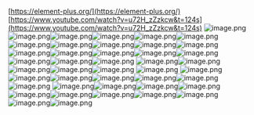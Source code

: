[https://element-plus.org/](https://element-plus.org/)
[https://www.youtube.com/watch?v=u72H_zZzkcw&t=124s](https://www.youtube.com/watch?v=u72H_zZzkcw&t=124s)
![image.png](https://cdn.nlark.com/yuque/0/2023/png/34220974/1685865550442-841abeba-f60d-4454-8077-ad8261f9022e.png#averageHue=%230a0909&clientId=ua54e6438-7598-4&from=paste&height=749&id=u8f236c0a&originHeight=914&originWidth=1688&originalType=binary&ratio=1.2200000286102295&rotation=0&showTitle=false&size=488574&status=done&style=none&taskId=ufa46e2ee-865c-4a05-b90a-17297071781&title=&width=1383.6065249300818)![image.png](https://cdn.nlark.com/yuque/0/2023/png/34220974/1685865593364-ff7d4809-86d5-47c1-be7a-d5ce4318ffd7.png#averageHue=%23090806&clientId=ua54e6438-7598-4&from=paste&height=885&id=u15f5ce26&originHeight=1080&originWidth=1920&originalType=binary&ratio=1.2200000286102295&rotation=0&showTitle=false&size=443296&status=done&style=none&taskId=ub4281ce3-60cc-4f86-a8b9-2ca28e0d70e&title=&width=1573.7704548967756)![image.png](https://cdn.nlark.com/yuque/0/2023/png/34220974/1685865782351-c10ed743-17cb-4c29-a4ed-d5a4174ae980.png#averageHue=%23090909&clientId=ua54e6438-7598-4&from=paste&height=885&id=u0a163714&originHeight=1080&originWidth=1920&originalType=binary&ratio=1.2200000286102295&rotation=0&showTitle=false&size=630940&status=done&style=none&taskId=u8a036a54-6c6f-48be-93ce-5f1a5bfbc93&title=&width=1573.7704548967756)![image.png](https://cdn.nlark.com/yuque/0/2023/png/34220974/1685866199311-b412e458-c716-4530-93cd-0cbe452a75d6.png#averageHue=%23162d11&clientId=ua54e6438-7598-4&from=paste&height=885&id=ue22a8c0e&originHeight=1080&originWidth=1920&originalType=binary&ratio=1.2200000286102295&rotation=0&showTitle=false&size=620232&status=done&style=none&taskId=u847b5e32-ad6c-4f3e-bec1-43d92a7453f&title=&width=1573.7704548967756)![image.png](https://cdn.nlark.com/yuque/0/2023/png/34220974/1685866212569-e6a721fc-0bc3-4391-b5e5-06ebd821057b.png#averageHue=%23010201&clientId=ua54e6438-7598-4&from=paste&height=500&id=udf6ac046&originHeight=610&originWidth=1162&originalType=binary&ratio=1.2200000286102295&rotation=0&showTitle=false&size=284538&status=done&style=none&taskId=uaea24ac2-a7a7-4e69-a3bc-5995aeaac04&title=&width=952.4589940573194)![image.png](https://cdn.nlark.com/yuque/0/2023/png/34220974/1685866237215-e9a6d2b9-fc07-4130-b4dc-55f96fa96001.png#averageHue=%23050505&clientId=ua54e6438-7598-4&from=paste&height=425&id=udf20b3b8&originHeight=1080&originWidth=1920&originalType=binary&ratio=1.2200000286102295&rotation=0&showTitle=false&size=503092&status=done&style=none&taskId=u38a67875-2b54-430e-b39a-5b8a8971c67&title=&width=755.4216003417969)![image.png](https://cdn.nlark.com/yuque/0/2023/png/34220974/1685866382696-a483e05d-9ef9-442d-a3ba-8f877a2a0c54.png#averageHue=%23e3ac3b&clientId=ua54e6438-7598-4&from=paste&height=530&id=uf7f170d9&originHeight=646&originWidth=1202&originalType=binary&ratio=1.2200000286102295&rotation=0&showTitle=false&size=248362&status=done&style=none&taskId=u820a2abe-2518-4109-b5b2-83d42427170&title=&width=985.2458785343355)![image.png](https://cdn.nlark.com/yuque/0/2023/png/34220974/1685866396719-ff1cd9ef-67bb-4f89-b104-650875de0e43.png#averageHue=%236d541e&clientId=ua54e6438-7598-4&from=paste&height=540&id=ube7a0306&originHeight=659&originWidth=1188&originalType=binary&ratio=1.2200000286102295&rotation=0&showTitle=false&size=261213&status=done&style=none&taskId=u787d12aa-3769-4bab-8b26-ed6b53354aa&title=&width=973.7704689673799)![image.png](https://cdn.nlark.com/yuque/0/2023/png/34220974/1685866498718-8c384f9b-f74d-466d-9160-4efd5ea9e17e.png#averageHue=%230f0d0d&clientId=ua54e6438-7598-4&from=paste&height=798&id=u6876c3f8&originHeight=974&originWidth=1892&originalType=binary&ratio=1.2200000286102295&rotation=0&showTitle=false&size=383782&status=done&style=none&taskId=u4d9ab9d6-d12e-47ce-832c-85e17765663&title=&width=1550.8196357628642)![image.png](https://cdn.nlark.com/yuque/0/2023/png/34220974/1685866585492-60480602-be5e-456e-bc40-71db106253fe.png#averageHue=%23060606&clientId=ua54e6438-7598-4&from=paste&height=602&id=u6ec573d9&originHeight=734&originWidth=1883&originalType=binary&ratio=1.2200000286102295&rotation=0&showTitle=false&size=320308&status=done&style=none&taskId=u9f5d6533-c532-4978-83e9-27f91272e1e&title=&width=1543.4425867555356)![image.png](https://cdn.nlark.com/yuque/0/2023/png/34220974/1685866883598-684636ee-7a12-4211-b1e8-57200dd10c7c.png#averageHue=%230c0c0c&clientId=ua54e6438-7598-4&from=paste&height=885&id=u8bd8ef4e&originHeight=1080&originWidth=1920&originalType=binary&ratio=1.2200000286102295&rotation=0&showTitle=false&size=420565&status=done&style=none&taskId=uc6445546-9dc0-4d5e-9023-02cf79c198b&title=&width=1573.7704548967756)![image.png](https://cdn.nlark.com/yuque/0/2023/png/34220974/1685866904463-b2104405-da66-465a-8bbd-797f226091ef.png#averageHue=%230a0a0a&clientId=ua54e6438-7598-4&from=paste&height=885&id=u100c7d72&originHeight=1080&originWidth=1920&originalType=binary&ratio=1.2200000286102295&rotation=0&showTitle=false&size=566021&status=done&style=none&taskId=uafc40f69-c6eb-43a8-82b5-d96652db839&title=&width=1573.7704548967756)![image.png](https://cdn.nlark.com/yuque/0/2023/png/34220974/1685867092061-dd48f562-7b16-47d5-85dc-403d6dcb09f8.png#averageHue=%232c3628&clientId=ua54e6438-7598-4&from=paste&height=885&id=ub8d4eec6&originHeight=1080&originWidth=1920&originalType=binary&ratio=1.2200000286102295&rotation=0&showTitle=false&size=497405&status=done&style=none&taskId=u17618689-06e7-489f-829d-83c48b9ea0d&title=&width=1573.7704548967756)![image.png](https://cdn.nlark.com/yuque/0/2023/png/34220974/1685867112831-b870c73c-ff0a-4101-b258-0ca32a2316c6.png#averageHue=%23111e0f&clientId=ua54e6438-7598-4&from=paste&height=885&id=u6d49faec&originHeight=1080&originWidth=1920&originalType=binary&ratio=1.2200000286102295&rotation=0&showTitle=false&size=675893&status=done&style=none&taskId=u8df7440e-db47-4d1b-aa96-e1c337a8dc2&title=&width=1573.7704548967756)![image.png](https://cdn.nlark.com/yuque/0/2023/png/34220974/1685867299166-314b0d12-92e3-4227-8b07-7bab25b70e41.png#averageHue=%23060606&clientId=ua54e6438-7598-4&from=paste&height=885&id=u2a5cf9a9&originHeight=1080&originWidth=1920&originalType=binary&ratio=1.2200000286102295&rotation=0&showTitle=false&size=488807&status=done&style=none&taskId=u146bae0b-0107-4223-b344-c1db1cd4926&title=&width=1573.7704548967756)![image.png](https://cdn.nlark.com/yuque/0/2023/png/34220974/1685867499040-ca0b3f3d-77ec-4ae1-87ff-b78ab209d8eb.png#averageHue=%23080808&clientId=ua54e6438-7598-4&from=paste&height=885&id=uf62802da&originHeight=1080&originWidth=1920&originalType=binary&ratio=1.2200000286102295&rotation=0&showTitle=false&size=509807&status=done&style=none&taskId=u91778a69-af73-45cc-9f23-25d63f62803&title=&width=1573.7704548967756)![image.png](https://cdn.nlark.com/yuque/0/2023/png/34220974/1685867671150-1e0e4a12-a2f8-4df1-9e3b-036c3b3a4957.png#averageHue=%23b79648&clientId=ua54e6438-7598-4&from=paste&height=885&id=u410eb010&originHeight=1080&originWidth=1920&originalType=binary&ratio=1.2200000286102295&rotation=0&showTitle=false&size=462156&status=done&style=none&taskId=u94d9a247-f4e7-4dbf-afbb-96ea0ec9825&title=&width=1573.7704548967756)![image.png](https://cdn.nlark.com/yuque/0/2023/png/34220974/1685867690323-99755d69-534d-41d2-8c21-36e0630f6924.png#averageHue=%23797130&clientId=ua54e6438-7598-4&from=paste&height=885&id=u74a684c5&originHeight=1080&originWidth=1920&originalType=binary&ratio=1.2200000286102295&rotation=0&showTitle=false&size=526671&status=done&style=none&taskId=u78321f99-5892-4297-88b2-829106157da&title=&width=1573.7704548967756)![image.png](https://cdn.nlark.com/yuque/0/2023/png/34220974/1685867869837-aedf9149-7d24-4305-abbc-1d43a7e2c3ec.png#averageHue=%2312110e&clientId=ua54e6438-7598-4&from=paste&height=885&id=uea0c76d7&originHeight=1080&originWidth=1920&originalType=binary&ratio=1.2200000286102295&rotation=0&showTitle=false&size=784558&status=done&style=none&taskId=u2b03f5c4-e8aa-4458-bea3-5e40dd624cb&title=&width=1573.7704548967756)
![image.png](https://cdn.nlark.com/yuque/0/2023/png/34220974/1685868489647-081f88a0-f7bb-475e-8f94-70af32ef2254.png#averageHue=%23969693&clientId=ua54e6438-7598-4&from=paste&height=306&id=u415445d4&originHeight=373&originWidth=712&originalType=binary&ratio=1.2200000286102295&rotation=0&showTitle=false&size=136754&status=done&style=none&taskId=u95b99528-93fd-4b81-98ff-3031561f8c9&title=&width=583.6065436908876)![image.png](https://cdn.nlark.com/yuque/0/2023/png/34220974/1685868478306-1264d087-14d8-4e78-b50d-fda211004750.png#averageHue=%230c0906&clientId=ua54e6438-7598-4&from=paste&height=885&id=ue970e55c&originHeight=1080&originWidth=1920&originalType=binary&ratio=1.2200000286102295&rotation=0&showTitle=false&size=556967&status=done&style=none&taskId=u41531f9d-e148-456b-b490-357949a871c&title=&width=1573.7704548967756)![image.png](https://cdn.nlark.com/yuque/0/2023/png/34220974/1685868705435-3cf1f107-13e3-49c3-a154-c3d341ecd37d.png#averageHue=%23060606&clientId=ua54e6438-7598-4&from=paste&height=885&id=u73e9d157&originHeight=1080&originWidth=1920&originalType=binary&ratio=1.2200000286102295&rotation=0&showTitle=false&size=318104&status=done&style=none&taskId=ubcc024f4-6259-40a1-848a-5f0355aeab4&title=&width=1573.7704548967756)![image.png](https://cdn.nlark.com/yuque/0/2023/png/34220974/1685868790269-c53cb563-a240-4754-9613-0cdf24f70dc4.png#averageHue=%23c2dfba&clientId=ua54e6438-7598-4&from=paste&height=885&id=ue7049abe&originHeight=1080&originWidth=1920&originalType=binary&ratio=1.2200000286102295&rotation=0&showTitle=false&size=378107&status=done&style=none&taskId=u4ca8a2c3-4d8d-40d8-94fe-cf304623c45&title=&width=1573.7704548967756)![image.png](https://cdn.nlark.com/yuque/0/2023/png/34220974/1685868816141-4752fc6b-7323-4d66-9969-32c45d818c99.png#averageHue=%2332422f&clientId=ua54e6438-7598-4&from=paste&height=885&id=u5716d025&originHeight=1080&originWidth=1920&originalType=binary&ratio=1.2200000286102295&rotation=0&showTitle=false&size=528347&status=done&style=none&taskId=ub67ca2dc-000f-4bd4-a636-602c7b9f62c&title=&width=1573.7704548967756)
![image.png](https://cdn.nlark.com/yuque/0/2023/png/34220974/1685868980987-03e04b40-2eb4-4008-a9a5-5028709fe42a.png#averageHue=%236a5831&clientId=ua54e6438-7598-4&from=paste&height=885&id=ud2256157&originHeight=1080&originWidth=1920&originalType=binary&ratio=1.2200000286102295&rotation=0&showTitle=false&size=588651&status=done&style=none&taskId=u51499fac-0048-43a1-91e5-1bec3ced55d&title=&width=1573.7704548967756)
![image.png](https://cdn.nlark.com/yuque/0/2023/png/34220974/1685868991304-47928317-b520-415c-a47d-2e401abcfefc.png#averageHue=%23826b33&clientId=ua54e6438-7598-4&from=paste&height=885&id=u5a3caea5&originHeight=1080&originWidth=1920&originalType=binary&ratio=1.2200000286102295&rotation=0&showTitle=false&size=468851&status=done&style=none&taskId=u6552b5bb-c08f-437d-b64d-14c546e1536&title=&width=1573.7704548967756)![image.png](https://cdn.nlark.com/yuque/0/2023/png/34220974/1685869047762-8d24f2bb-98d5-4b6e-8aea-266d2ac6d3e4.png#averageHue=%23050505&clientId=ua54e6438-7598-4&from=paste&height=885&id=u34629d02&originHeight=1080&originWidth=1920&originalType=binary&ratio=1.2200000286102295&rotation=0&showTitle=false&size=267919&status=done&style=none&taskId=u3cf3e208-8a6c-4ea9-8ffd-de9578d187f&title=&width=1573.7704548967756)![image.png](https://cdn.nlark.com/yuque/0/2023/png/34220974/1685869059203-c18de070-f74c-499f-8c3d-20165deaeddf.png#averageHue=%23030303&clientId=ua54e6438-7598-4&from=paste&height=427&id=ue014d435&originHeight=521&originWidth=1206&originalType=binary&ratio=1.2200000286102295&rotation=0&showTitle=false&size=155172&status=done&style=none&taskId=u794587ee-f740-4949-9e8a-5ada69b385b&title=&width=988.5245669820371)![image.png](https://cdn.nlark.com/yuque/0/2023/png/34220974/1685869189797-0daeac74-74c1-4af8-aa11-8ddfc669baaa.png#averageHue=%232b9117&clientId=ua54e6438-7598-4&from=paste&height=885&id=u289670d1&originHeight=1080&originWidth=1920&originalType=binary&ratio=1.2200000286102295&rotation=0&showTitle=false&size=478898&status=done&style=none&taskId=ucabfaf92-4194-4f94-b756-e2efc3e05b2&title=&width=1573.7704548967756)![image.png](https://cdn.nlark.com/yuque/0/2023/png/34220974/1685869203948-76288aa4-9e12-4b7d-8562-cd9f51bec89e.png#averageHue=%232c761e&clientId=ua54e6438-7598-4&from=paste&height=885&id=ud7fc4e53&originHeight=1080&originWidth=1920&originalType=binary&ratio=1.2200000286102295&rotation=0&showTitle=false&size=597122&status=done&style=none&taskId=uc957e69c-50f1-4ba7-baf4-9d7168c7ae3&title=&width=1573.7704548967756)![image.png](https://cdn.nlark.com/yuque/0/2023/png/34220974/1685869381256-7c41dbd1-5a5e-4344-ac45-c67fe42f555b.png#averageHue=%23394a35&clientId=ua54e6438-7598-4&from=paste&height=885&id=u503daf2f&originHeight=1080&originWidth=1920&originalType=binary&ratio=1.2200000286102295&rotation=0&showTitle=false&size=742791&status=done&style=none&taskId=u5f7ab265-e428-47f3-ba5b-ced2b1b820a&title=&width=1573.7704548967756)![image.png](https://cdn.nlark.com/yuque/0/2023/png/34220974/1685869391685-1e0d30fd-b6cc-4e9c-b25f-e49aa7f963fc.png#averageHue=%23434d40&clientId=ua54e6438-7598-4&from=paste&height=885&id=u1cfc9911&originHeight=1080&originWidth=1920&originalType=binary&ratio=1.2200000286102295&rotation=0&showTitle=false&size=519077&status=done&style=none&taskId=udcab082d-2c18-4ff4-a80c-a4aeb557ac6&title=&width=1573.7704548967756)
![image.png](https://cdn.nlark.com/yuque/0/2023/png/34220974/1685869424724-e581744b-7be4-4df4-bd75-1fef0023cef5.png#averageHue=%2399cf93&clientId=ua54e6438-7598-4&from=paste&height=885&id=ub1b5fded&originHeight=1080&originWidth=1920&originalType=binary&ratio=1.2200000286102295&rotation=0&showTitle=false&size=638171&status=done&style=none&taskId=ub9bae5d7-475b-4176-8faa-b266af2f4df&title=&width=1573.7704548967756)![image.png](https://cdn.nlark.com/yuque/0/2023/png/34220974/1685869449701-0924ded3-2100-4fb7-b603-c41eac6c7e6d.png#averageHue=%231f331d&clientId=ua54e6438-7598-4&from=paste&height=885&id=ub36ab877&originHeight=1080&originWidth=1920&originalType=binary&ratio=1.2200000286102295&rotation=0&showTitle=false&size=665329&status=done&style=none&taskId=u1b590333-5a5b-4919-a0b5-c9943ff2a01&title=&width=1573.7704548967756)![image.png](https://cdn.nlark.com/yuque/0/2023/png/34220974/1685869729362-cd51e294-88a4-441d-910e-cac8d3b91713.png#averageHue=%234c4c48&clientId=ua54e6438-7598-4&from=paste&height=458&id=ubc120d34&originHeight=559&originWidth=1301&originalType=binary&ratio=1.2200000286102295&rotation=0&showTitle=false&size=273990&status=done&style=none&taskId=u392faccf-ce4b-4a64-b265-e37ea6eb1fb&title=&width=1066.3934176149505)![image.png](https://cdn.nlark.com/yuque/0/2023/png/34220974/1685869738199-17422bbb-8e86-4c61-a760-557f98a8267a.png#averageHue=%2332322f&clientId=ua54e6438-7598-4&from=paste&height=434&id=u04c65418&originHeight=529&originWidth=1182&originalType=binary&ratio=1.2200000286102295&rotation=0&showTitle=false&size=236871&status=done&style=none&taskId=u2b196ae2-0ca1-498c-acf7-458f4b1629d&title=&width=968.8524362958274)![image.png](https://cdn.nlark.com/yuque/0/2023/png/34220974/1685873620306-64b2a0cb-4039-43a0-906f-620f95e2a498.png#averageHue=%23283322&clientId=ua54e6438-7598-4&from=paste&height=885&id=u6bc27d0e&originHeight=1080&originWidth=1920&originalType=binary&ratio=1.2200000286102295&rotation=0&showTitle=false&size=711454&status=done&style=none&taskId=u7b7f9172-f9eb-4873-807c-5baa50f9096&title=&width=1573.7704548967756)![image.png](https://cdn.nlark.com/yuque/0/2023/png/34220974/1685873631256-15227403-37de-4d98-949c-43f7fe45e956.png#averageHue=%239cbe44&clientId=ua54e6438-7598-4&from=paste&height=885&id=ue7a8731f&originHeight=1080&originWidth=1920&originalType=binary&ratio=1.2200000286102295&rotation=0&showTitle=false&size=482006&status=done&style=none&taskId=u96553f42-9db0-4c35-a69d-0dfc36d3cf0&title=&width=1573.7704548967756)![image.png](https://cdn.nlark.com/yuque/0/2023/png/34220974/1685873772449-e2c355c1-a839-4cf0-9b4a-63152b2da5fa.png#averageHue=%230b0b0b&clientId=ua54e6438-7598-4&from=paste&height=885&id=u9aa01564&originHeight=1080&originWidth=1920&originalType=binary&ratio=1.2200000286102295&rotation=0&showTitle=false&size=211527&status=done&style=none&taskId=ua8d8d67d-dbb3-4801-b006-52d9573b305&title=&width=1573.7704548967756)![image.png](https://cdn.nlark.com/yuque/0/2023/png/34220974/1685873808624-a6c42250-ac2b-4357-b708-4d2fed7c1035.png#averageHue=%23080808&clientId=ua54e6438-7598-4&from=paste&height=885&id=u6c229584&originHeight=1080&originWidth=1920&originalType=binary&ratio=1.2200000286102295&rotation=0&showTitle=false&size=251716&status=done&style=none&taskId=u7b67b8d9-3084-45a7-8f81-486d85f4739&title=&width=1573.7704548967756)![image.png](https://cdn.nlark.com/yuque/0/2023/png/34220974/1685873907781-6cc98402-5879-4279-8f25-febdb2539f36.png#averageHue=%237da630&clientId=ua54e6438-7598-4&from=paste&height=885&id=u95f3deac&originHeight=1080&originWidth=1920&originalType=binary&ratio=1.2200000286102295&rotation=0&showTitle=false&size=455459&status=done&style=none&taskId=u18ad5953-d8c1-49d2-ae5d-392166e8886&title=&width=1573.7704548967756)![image.png](https://cdn.nlark.com/yuque/0/2023/png/34220974/1685873955902-35ac6296-f2d3-4b87-b94f-cf9f0ac60d47.png#averageHue=%2385ae45&clientId=ua54e6438-7598-4&from=paste&height=885&id=uaa67f529&originHeight=1080&originWidth=1920&originalType=binary&ratio=1.2200000286102295&rotation=0&showTitle=false&size=276685&status=done&style=none&taskId=uaad8c79d-d9a0-4e61-ac32-b3821a18f61&title=&width=1573.7704548967756)![image.png](https://cdn.nlark.com/yuque/0/2023/png/34220974/1685874044629-fb8f3407-6b9b-4168-b486-3535c5e78c82.png#averageHue=%23090909&clientId=ua54e6438-7598-4&from=paste&height=885&id=ue9fd426f&originHeight=1080&originWidth=1920&originalType=binary&ratio=1.2200000286102295&rotation=0&showTitle=false&size=310199&status=done&style=none&taskId=ue623a4ec-1f2e-4230-9a05-ce5cfd644ea&title=&width=1573.7704548967756)
